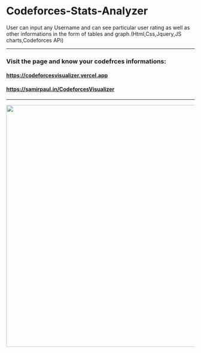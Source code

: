 
# Codeforces-Stats-Analyzer
User can input any Username and can see particular user rating as well as other informations in the form of tables and graph.(Html,Css,Jquery,JS charts,Codeforces APi)

---

### Visit the page and know your codefrces informations: 
####  https://codeforcesvisualizer.vercel.app
####  https://samirpaul.in/CodeforcesVisualizer

---



                          
<a href="url"><img src="https://raw.githubusercontent.com/SamirPaul1/CodeforcesVisualizer/main/codeforcesvisualiser.png" align="left" height="648" width="1048" ></a>






---

